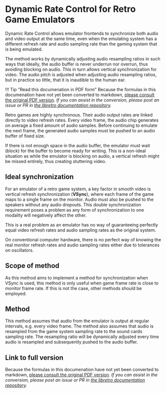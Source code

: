 # Dynamic Rate Control for Retro Game Emulators

Dynamic Rate Control allows emulator frontends to synchronize both audio and video output at the same time, even when the emulating system has a different refresh rate and audio sampling rate than the gaming system that is being emulated. 

The method works by dynamically adjusting audio resampling ratios in such ways that ideally, the audio buffer is never underrun nor overrun, thus avoiding blocking on audio. This in turn allows vertical synchronization for video. The audio pitch is adjusted when adjusting audio resampling ratios, but in practice so little, that it is inaudible to the human ear.

!!! Tip "Read this documenation in PDF form"
    Because the formulas in this documenation have not yet been converted to markdown, [please consult the original PDF version](https://github.com/libretro/docs/blob/master/archive/ratecontrol.pdf). _If you can assist in the conversion, please post an issue or PR in [the libretro documentation repository](https://github.com/libretro/docs)._

Retro games are highly synchronous. Their audio output rates are linked directly to video refresh rates. Every video frame, the audio chip generates on average a fixed amount of audio samples. Before continuing to emulate the next frame, the generated audio samples must be pushed to an audio buffer of fixed size.

If there is not enough space in the audio buffer, the emulator must wait (block) for the buffer to become ready for writing. This is a non-ideal situation as while the emulator is blocking on audio, a vertical refresh might be missed entirely, thus creating stuttering video.

## Ideal synchronization

For an emulator of a retro game system, a key factor in smooth video is vertical refresh synchronization (**VSync**), where each frame of the game maps to a single frame on the monitor. Audio must also be pushed to the speakers without any audio dropouts. This double synchronization requirement poses a problem as any form of synchronization to one modality will negatively affect the other.

This is a real problem as an emulator has no way of guaranteeing perfectly equal video refresh rates and audio sampling rates as the original system.

On conventional computer hardware, there is no perfect way of knowing the real monitor refresh rates and audio sampling rates either due to tolerances on oscillators.


## Scope of method

As this method aims to implement a method for synchronization when VSync is used, this method is only useful when game frame rate is close to monitor frame rate. If this is not the case, other methods should be employed.


## Method

This method assumes that audio from the emulator is output at regular intervals, e.g. every video frame. The method also assumes that audio is resampled from the game system sampling rate to the sound cards sampling rate. The resampling ratio will be dynamically adjusted every time audio is resampled and subsequently pushed to the audio buffer.


## Link to full version

Because the formulas in this documenation have not yet been converted to markdown, [please consult the original PDF version](https://github.com/libretro/docs/blob/master/archive/ratecontrol.pdf). _If you can assist in the conversion, please post an issue or PR in [the libretro documentation repository](https://github.com/libretro/docs)._